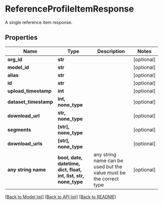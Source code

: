 # ReferenceProfileItemResponse

A single reference item response.

## Properties
Name | Type | Description | Notes
------------ | ------------- | ------------- | -------------
**org_id** | **str** |  | [optional] 
**model_id** | **str** |  | [optional] 
**alias** | **str** |  | [optional] 
**id** | **str** |  | [optional] 
**upload_timestamp** | **int** |  | [optional] 
**dataset_timestamp** | **int, none_type** |  | [optional] 
**download_url** | **str, none_type** |  | [optional] 
**segments** | **[str], none_type** |  | [optional] 
**download_urls** | **[str], none_type** |  | [optional] 
**any string name** | **bool, date, datetime, dict, float, int, list, str, none_type** | any string name can be used but the value must be the correct type | [optional]

[[Back to Model list]](../README.md#documentation-for-models) [[Back to API list]](../README.md#documentation-for-api-endpoints) [[Back to README]](../README.md)


